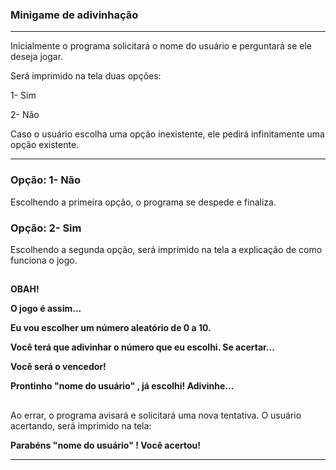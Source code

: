 ### Minigame de adivinhação 

***

Inicialmente o programa solicitará o nome do usuário e perguntará se ele deseja jogar.

Será imprimido na tela duas opções:

1- Sim

2- Não

Caso o usuário escolha uma opção inexistente, ele pedirá infinitamente uma opção existente.

***

### Opção: 1- Não

Escolhendo a primeira opção, o programa se despede e finaliza.



### Opção: 2- Sim

Escolhendo a segunda opção, será imprimido na tela a explicação de como funciona o jogo.

##

**OBAH!**

**O jogo é assim...**

**Eu vou escolher um número aleatório de 0 a 10.**

**Você terá que adivinhar o número que eu escolhi. Se acertar...**

**Você será o vencedor!**

**Prontinho "nome do usuário" , já escolhi! Adivinhe...**

##


Ao errar, o programa avisará e solicitará uma nova tentativa. O usuário acertando, será imprimido na tela:


**Parabéns "nome do usuário" ! Você acertou!**

***



